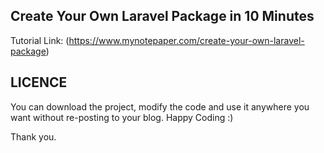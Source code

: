 ## Create Your Own Laravel Package in 10 Minutes
Tutorial Link: (https://www.mynotepaper.com/create-your-own-laravel-package)

## LICENCE
You can download the project, modify the code and use it anywhere you want without re-posting to your blog. Happy Coding :)

Thank you.
